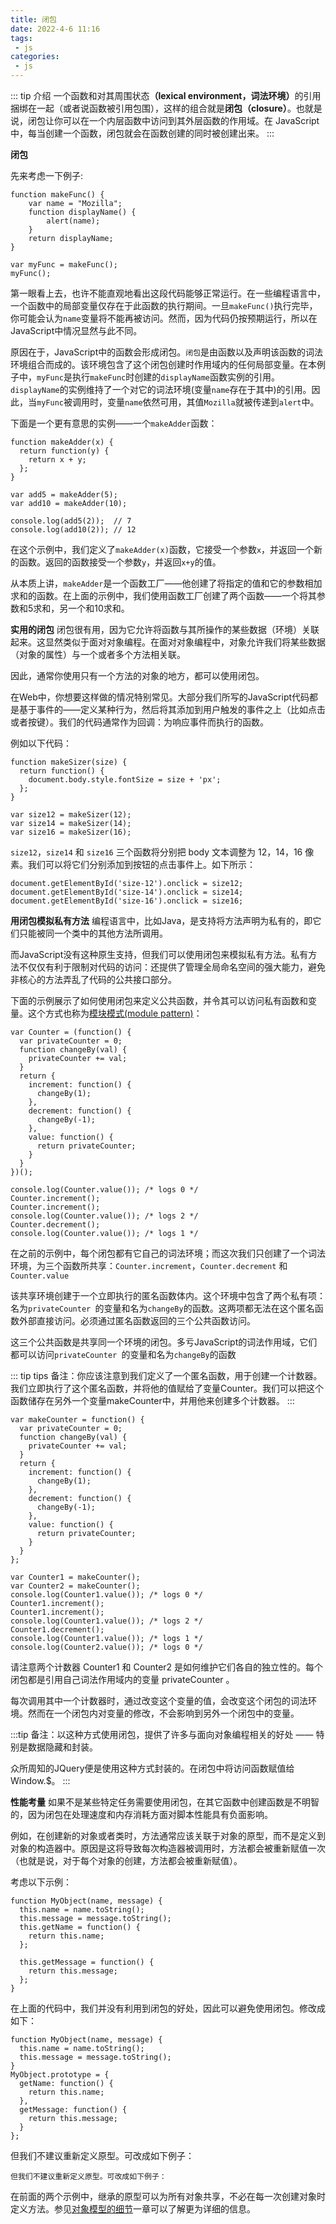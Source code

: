 ```yaml
---
title: 闭包
date: 2022-4-6 11:16
tags:
 - js
categories: 
 - js
---
```


::: tip 介绍
一个函数和对其周围状态<strong>（lexical environment，词法环境）</strong>的引用捆绑在一起（或者说函数被引用包围），这样的组合就是<strong>闭包（closure）</strong>。也就是说，闭包让你可以在一个内层函数中访问到其外层函数的作用域。在 JavaScript 中，每当创建一个函数，闭包就会在函数创建的同时被创建出来。
:::

<!-- more -->

**闭包**

先来考虑一下例子:
```
function makeFunc() {
    var name = "Mozilla";
    function displayName() {
        alert(name);
    }
    return displayName;
}

var myFunc = makeFunc();
myFunc();
```
第一眼看上去，也许不能直观地看出这段代码能够正常运行。在一些编程语言中，一个函数中的局部变量仅存在于此函数的执行期间。一旦`makeFunc()`执行完毕，你可能会认为`name`变量将不能再被访问。然而，因为代码仍按预期运行，所以在JavaScript中情况显然与此不同。

原因在于，JavaScript中的函数会形成闭包。`闭包`是由函数以及声明该函数的词法环境组合而成的。该环境包含了这个闭包创建时作用域内的任何局部变量。在本例子中，`myFunc`是执行`makeFunc`时创建的`displayName`函数实例的引用。`displayName`的实例维持了一个对它的词法环境(变量`name`存在于其中)的引用。因此，当`myFunc`被调用时，变量`name`依然可用，其值`Mozilla`就被传递到`alert`中。

下面是一个更有意思的实例——一个`makeAdder`函数：
```
function makeAdder(x) {
  return function(y) {
    return x + y;
  };
}

var add5 = makeAdder(5);
var add10 = makeAdder(10);

console.log(add5(2));  // 7
console.log(add10(2)); // 12
```
在这个示例中，我们定义了`makeAdder(x)`函数，它接受一个参数`x`，并返回一个新的函数。返回的函数接受一个参数`y`，并返回`x+y`的值。

从本质上讲，`makeAdder`是一个函数工厂——他创建了将指定的值和它的参数相加求和的函数。在上面的示例中，我们使用函数工厂创建了两个函数——一个将其参数和5求和，另一个和10求和。

**实用的闭包**
闭包很有用，因为它允许将函数与其所操作的某些数据（环境）关联起来。这显然类似于面对对象编程。在面对对象编程中，对象允许我们将某些数据（对象的属性）与一个或者多个方法相关联。

因此，通常你使用只有一个方法的对象的地方，都可以使用闭包。

在Web中，你想要这样做的情况特别常见。大部分我们所写的JavaScript代码都是基于事件的——定义某种行为，然后将其添加到用户触发的事件之上（比如点击或者按键）。我们的代码通常作为回调：为响应事件而执行的函数。

例如以下代码：
```
function makeSizer(size) {
  return function() {
    document.body.style.fontSize = size + 'px';
  };
}

var size12 = makeSizer(12);
var size14 = makeSizer(14);
var size16 = makeSizer(16);
```
`size12`，`size14` 和 `size16` 三个函数将分别把 body 文本调整为 12，14，16 像素。我们可以将它们分别添加到按钮的点击事件上。如下所示：
```
document.getElementById('size-12').onclick = size12;
document.getElementById('size-14').onclick = size14;
document.getElementById('size-16').onclick = size16;
```

**用闭包模拟私有方法**
编程语言中，比如Java，是支持将方法声明为私有的，即它们只能被同一个类中的其他方法所调用。

而JavaScript没有这种原生支持，但我们可以使用闭包来模拟私有方法。私有方法不仅仅有利于限制对代码的访问：还提供了管理全局命名空间的强大能力，避免非核心的方法弄乱了代码的公共接口部分。

下面的示例展示了如何使用闭包来定义公共函数，并令其可以访问私有函数和变量。这个方式也称为[模块模式(module pattern)](https://www.google.com/search?q=javascript+module+pattern)：
```
var Counter = (function() {
  var privateCounter = 0;
  function changeBy(val) {
    privateCounter += val;
  }
  return {
    increment: function() {
      changeBy(1);
    },
    decrement: function() {
      changeBy(-1);
    },
    value: function() {
      return privateCounter;
    }
  }
})();

console.log(Counter.value()); /* logs 0 */
Counter.increment();
Counter.increment();
console.log(Counter.value()); /* logs 2 */
Counter.decrement();
console.log(Counter.value()); /* logs 1 */
```
在之前的示例中，每个闭包都有它自己的词法环境；而这次我们只创建了一个词法环境，为三个函数所共享：`Counter.increment`，`Counter.decrement` 和 `Counter.value`

该共享环境创建于一个立即执行的匿名函数体内。这个环境中包含了两个私有项：名为`privateCounter `的变量和名为`changeBy`的函数。这两项都无法在这个匿名函数外部直接访问。必须通过匿名函数返回的三个公共函数访问。

这三个公共函数是共享同一个环境的闭包。多亏JavaScript的词法作用域，它们都可以访问`privateCounter `的变量和名为`changeBy`的函数

::: tip tips
备注：你应该注意到我们定义了一个匿名函数，用于创建一个计数器。我们立即执行了这个匿名函数，并将他的值赋给了变量Counter。我们可以把这个函数储存在另外一个变量makeCounter中，并用他来创建多个计数器。
:::
```
var makeCounter = function() {
  var privateCounter = 0;
  function changeBy(val) {
    privateCounter += val;
  }
  return {
    increment: function() {
      changeBy(1);
    },
    decrement: function() {
      changeBy(-1);
    },
    value: function() {
      return privateCounter;
    }
  }
};

var Counter1 = makeCounter();
var Counter2 = makeCounter();
console.log(Counter1.value()); /* logs 0 */
Counter1.increment();
Counter1.increment();
console.log(Counter1.value()); /* logs 2 */
Counter1.decrement();
console.log(Counter1.value()); /* logs 1 */
console.log(Counter2.value()); /* logs 0 */
```
请注意两个计数器 Counter1 和 Counter2 是如何维护它们各自的独立性的。每个闭包都是引用自己词法作用域内的变量 privateCounter 。

每次调用其中一个计数器时，通过改变这个变量的值，会改变这个闭包的词法环境。然而在一个闭包内对变量的修改，不会影响到另外一个闭包中的变量。

:::tip
备注：以这种方式使用闭包，提供了许多与面向对象编程相关的好处 —— 特别是数据隐藏和封装。

众所周知的JQuery便是使用这种方式封装的。在闭包中将访问函数赋值给Window.$。
:::

**性能考量**
如果不是某些特定任务需要使用闭包，在其它函数中创建函数是不明智的，因为闭包在处理速度和内存消耗方面对脚本性能具有负面影响。

例如，在创建新的对象或者类时，方法通常应该关联于对象的原型，而不是定义到对象的构造器中。原因是这将导致每次构造器被调用时，方法都会被重新赋值一次（也就是说，对于每个对象的创建，方法都会被重新赋值）。

考虑以下示例：
```
function MyObject(name, message) {
  this.name = name.toString();
  this.message = message.toString();
  this.getName = function() {
    return this.name;
  };

  this.getMessage = function() {
    return this.message;
  };
}
```
在上面的代码中，我们并没有利用到闭包的好处，因此可以避免使用闭包。修改成如下：
```
function MyObject(name, message) {
  this.name = name.toString();
  this.message = message.toString();
}
MyObject.prototype = {
  getName: function() {
    return this.name;
  },
  getMessage: function() {
    return this.message;
  }
};
```
但我们不建议重新定义原型。可改成如下例子：
```
但我们不建议重新定义原型。可改成如下例子：
```
在前面的两个示例中，继承的原型可以为所有对象共享，不必在每一次创建对象时定义方法。参见[对象模型的细节](https://developer.mozilla.org/zh-CN/docs/Web/JavaScript/Guide/Details_of_the_Object_Model)一章可以了解更为详细的信息。